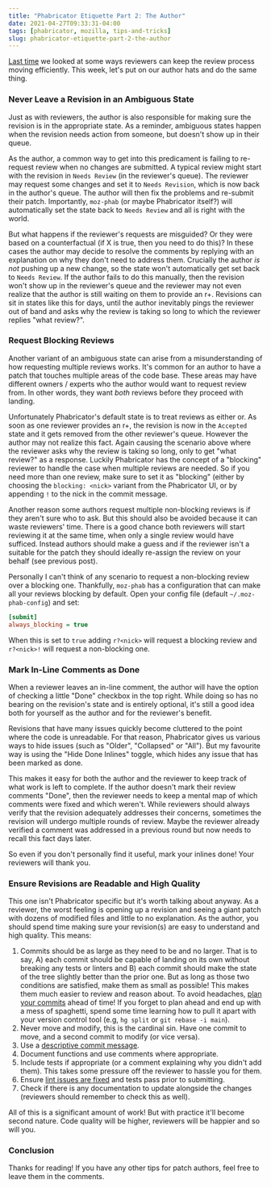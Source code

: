 ```yaml
---
title: "Phabricator Etiquette Part 2: The Author"
date: 2021-04-27T09:33:31-04:00
tags: [phabricator, mozilla, tips-and-tricks]
slug: phabricator-etiquette-part-2-the-author
---
```


[Last time](https://ahal.ca/blog/2021/phabricator-etiquette-part-1-the-reviewer/) we looked at some
ways reviewers can keep the review process moving efficiently. This week, let's put on our author
hats and do the same thing.

<!--more-->

### Never Leave a Revision in an Ambiguous State

Just as with reviewers, the author is also responsible for making sure the revision is in the
appropriate state. As a reminder, ambiguous states happen when the revision needs action from
someone, but doesn't show up in their queue.

As the author, a common way to get into this predicament is failing to re-request review when no
changes are submitted. A typical review might start with the revision in `Needs Review` (in the
reviewer's queue). The reviewer may request some changes and set it to `Needs Revision`, which is
now back in the author's queue. The author will then fix the problems and re-submit their patch.
Importantly, `moz-phab` (or maybe Phabricator itself?) will automatically set the state back to
`Needs Review` and all is right with the world.

But what happens if the reviewer's requests are misguided? Or they were based on a counterfactual
(if X is true, then you need to do this)? In these cases the author may decide to resolve the
comments by replying with an explanation on why they don't need to address them. Crucially the
author *is not* pushing up a new change, so the state won't automatically get set back to `Needs
Review`. If the author fails to do this manually, then the revision won't show up in the reviewer's
queue and the reviewer may not even realize that the author is still waiting on them to provide an
r+. Revisions can sit in states like this for days, until the author inevitably pings the reviewer
out of band and asks why the review is taking so long to which the reviewer replies "what review?".

### Request Blocking Reviews

Another variant of an ambiguous state can arise from a misunderstanding of how requesting multiple
reviews works. It's common for an author to have a patch that touches multiple areas of the code
base. These areas may have different owners / experts who the author would want to request review
from. In other words, they want *both* reviews before they proceed with landing.

Unfortunately Phabricator's default state is to treat reviews as either or. As soon as one reviewer
provides an r+, the revision is now in the `Accepted` state and it gets removed from the other
reviewer's queue. However the author may not realize this fact. Again causing the scenario above
where the reviewer asks why the review is taking so long, only to get "what review?" as a response.
Luckily Phabricator has the concept of a "blocking" reviewer to handle the case when multiple
reviews are needed. So if you need more than one review, make sure to set it as "blocking" (either
by choosing the `blocking: <nick>` variant from the Phabricator UI, or by appending `!` to the nick
in the commit message.

Another reason some authors request multiple non-blocking reviews is if they aren't sure who to ask.
But this should also be avoided because it can waste reviewers' time. There is a good chance
both reviewers will start reviewing it at the same time, when only a single review would have
sufficed. Instead authors should make a guess and if the reviewer isn't a suitable for the patch
they should ideally re-assign the review on your behalf (see previous post).

Personally I can't think of any scenario to request a non-blocking review over a blocking one.
Thankfully, `moz-phab` has a configuration that can make all your reviews blocking by default. Open
your config file (default `~/.moz-phab-config`) and set:

```ini
[submit]
always_blocking = true
```

When this is set to `true` adding `r?<nick>` will request a blocking review and `r?<nick>!` will
request a non-blocking one.

### Mark In-Line Comments as Done

When a reviewer leaves an in-line comment, the author will have the option of checking a little
"Done" checkbox in the top right. While doing so has no bearing on the revision's state and is
entirely optional, it's still a good idea both for yourself as the author and for the reviewer's
benefit.

Revisions that have many issues quickly become cluttered to the point where the code is unreadable.
For that reason, Phabricator gives us various ways to hide issues (such as "Older", "Collapsed" or
"All"). But my favourite way is using the "Hide Done Inlines" toggle, which hides any issue that has
been marked as done.

This makes it easy for both the author and the reviewer to keep track of what work is left to
complete. If the author doesn't mark their review comments "Done", then the reviewer needs to keep a
mental map of which comments were fixed and which weren't. While reviewers should always verify that
the revision adequately addresses their concerns, sometimes the revision will undergo multiple
rounds of review. Maybe the reviewer already verified a comment was addressed in a previous round
but now needs to recall this fact days later.

So even if you don't personally find it useful, mark your inlines done! Your reviewers will thank
you.

### Ensure Revisions are Readable and High Quality

This one isn't Phabricator specific but it's worth talking about anyway. As a reviewer, the worst
feeling is opening up a revision and seeing a giant patch with dozens of modified files and little to
no explanation. As the author, you should spend time making sure your revision(s) are easy to
understand and high quality. This means:

1. Commits should be as large as they need to be and no larger. That is to say, A) each commit
   should be capable of landing on its own without breaking any tests or linters and B) each commit
   should make the state of the tree slightly better than the prior one. But as long as those two
   conditions are satisfied, make them as small as possible! This makes them much easier to review
   and reason about. To avoid headaches, [plan your
   commits](https://www.assertnotmagic.com/2017/05/05/plan-your-commits/) ahead of time! If you
   forget to plan ahead and end up with a mess of spaghetti, spend some time learning how to pull it
   apart with your version control tool (e.g, `hg split` or `git rebase -i main`).
2. Never move and modify, this is the cardinal sin. Have one commit to move, and a second commit to
   modify (or vice versa).
3. Use a [descriptive commit message](https://chris.beams.io/posts/git-commit/).
4. Document functions and use comments where appropriate.
5. Include tests if appropriate (or a comment explaining why you didn't add them). This takes some
   pressure off the reviewer to hassle you for them.
6. Ensure [lint issues are fixed](https://ahal.ca/blog/2021/hide-your-lint-errors/) and tests pass
   prior to submitting.
7. Check if there is any documentation to update alongside the changes (reviewers should remember to
   check this as well).

All of this is a significant amount of work! But with practice it'll become second nature. Code
quality will be higher, reviewers will be happier and so will you.

### Conclusion

Thanks for reading! If you have any other tips for patch authors, feel free to leave them in the
comments.
